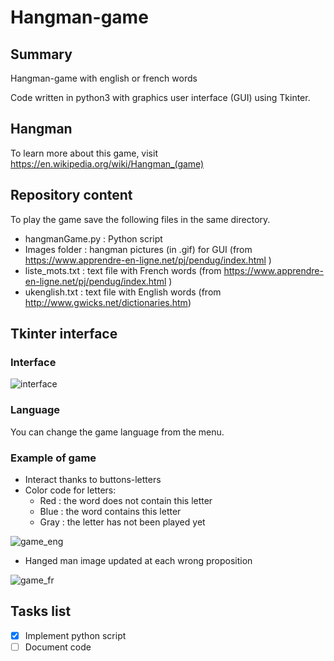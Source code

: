 # Hangman-game


## Summary
Hangman-game with english or french words 

Code written in python3 with graphics user interface (GUI) using Tkinter.

## Hangman
To learn more about this game, visit https://en.wikipedia.org/wiki/Hangman_(game)

## Repository content
To play the game save the following files in the same directory.
* hangmanGame.py : Python script
* Images folder :  hangman pictures (in .gif) for GUI (from https://www.apprendre-en-ligne.net/pj/pendug/index.html )
* liste_mots.txt : text file with French words (from https://www.apprendre-en-ligne.net/pj/pendug/index.html )
* ukenglish.txt : text file with English words (from http://www.gwicks.net/dictionaries.htm)

 

## Tkinter interface

### Interface

![interface](https://user-images.githubusercontent.com/82372483/120477602-41c2aa80-c3ac-11eb-96ea-5fb873bab332.png)

### Language
You can change the game language from the menu.


### Example of game

* Interact thanks to buttons-letters
* Color code for letters:
   *  Red : the word does not contain this letter
   *  Blue : the word contains this letter
   *  Gray : the letter has not been played yet 

![game_eng](https://user-images.githubusercontent.com/82372483/120477710-5f900f80-c3ac-11eb-9563-ee4c3a664f8a.png)

* Hanged man image updated at each wrong proposition

![game_fr](https://user-images.githubusercontent.com/82372483/120477774-7171b280-c3ac-11eb-888f-6e9d28ac383a.png)


## Tasks list
- [x] Implement python script
- [ ] Document code
